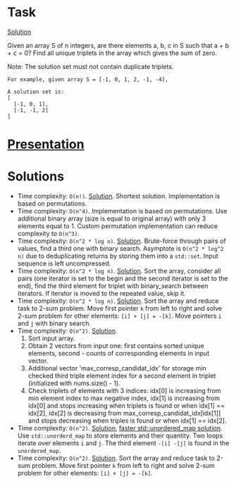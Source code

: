 # Task
[Solution](https://leetcode.com/problems/3sum/description/)

Given an array S of n integers, are there elements a, b, c in S such that a + b + c = 0? Find all unique triplets in the array which gives the sum of zero.

Note: The solution set must not contain duplicate triplets.

```
For example, given array S = [-1, 0, 1, 2, -1, -4],

A solution set is:
[
  [-1, 0, 1],
  [-1, -1, 2]
]
```

# [Presentation](../../docs/04.3sum.pdf)

# Solutions
* Time complexity: `O(n!)`. [Solution](gorunov1.cpp).
Shortest solution. Implementation is based on permutations.
* Time complexity: `O(n^4)`.
Implementation is based on permutations. Use additional binary array (size is equal to original array) with only 3 elements equal to 1. Custom permutation implementation can reduce complexity to `O(n^3)`.
* Time complexity: `O(n^2 * log n)`. [Solution](banin.cpp).
Brute-force through pairs of values, find a third one with binary search. Asymptote is `O(n^2 * log^2 n)` due to deduplicating returns by storing them into a `std::set`. Input sequence is left uncompressed.
* Time complexity: `O(n^2 * log n)`. [Solution](gritsenko.cpp).
Sort the array, consider all pairs (one iterator is set to the begin and the second iterator is set to the end), find the third element for triplet with binary_search between iterators. If iterator is moved to the repeated value, skip it.  
* Time complexity: `O(n^2 * log n)`. [Solution](sidnev_bin_search.cpp).
Sort the array and reduce task to 2-sum problem. Move first pointer `k` from left to right and solve 2-sum problem for other elements: `[i] + [j] = -[k]`. Move pointers `i` and `j` with binary search.
* Time complexity: `O(n^2)`. [Solution](barinova.cpp).
  1. Sort input array.
  2. Obtain 2 vectors from input one: first contains sorted unique elements, second - counts of corresponding elements in input vector.
  3. Additional vector 'max_corresp_candidat_idx' for storage min checked third triple element index for a second element in triplet (initialized with nums.size() - 1).
  4. Check triplets of elements with 3 indices:
  idx[0] is increasing from min element index to max negative index,
  idx[1] is increasing from idx[0] and stops increasing when triplets is found or when idx[1] == idx[2],
  idx[2] is decreasing from max_corresp_candidat_idx[idx[1]] and stops decreasing when triples is found or when idx[1] == idx[2].
* Time complexity: `O(n^2)`. [Solution](sidnev_unordered_map.cpp), [faster std::unordered_map solution](Ruslan_Arutyunyan.cpp).
Use `std::unorderd_map` to store elements and their quantity. Two loops iterate over elements `i` and `j`. The third element `-[i] -[j]` is found in the `unordered_map`.
* Time complexity: `O(n^2)`. [Solution](sidnev.cpp).
Sort the array and reduce task to 2-sum problem. Move first pointer `k` from left to right and solve 2-sum problem for other elements: `[i] + [j] = -[k]`.
